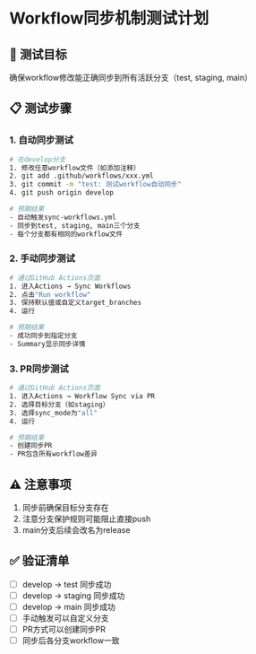 # Workflow同步机制测试计划

## 🎯 测试目标
确保workflow修改能正确同步到所有活跃分支（test, staging, main）

## 📋 测试步骤

### 1. 自动同步测试
```bash
# 在develop分支
1. 修改任意workflow文件（如添加注释）
2. git add .github/workflows/xxx.yml
3. git commit -m "test: 测试workflow自动同步"
4. git push origin develop

# 预期结果
- 自动触发sync-workflows.yml
- 同步到test, staging, main三个分支
- 每个分支都有相同的workflow文件
```

### 2. 手动同步测试
```bash
# 通过GitHub Actions页面
1. 进入Actions → Sync Workflows
2. 点击"Run workflow"
3. 保持默认值或自定义target_branches
4. 运行

# 预期结果
- 成功同步到指定分支
- Summary显示同步详情
```

### 3. PR同步测试
```bash
# 通过GitHub Actions页面
1. 进入Actions → Workflow Sync via PR
2. 选择目标分支（如staging）
3. 选择sync_mode为"all"
4. 运行

# 预期结果
- 创建同步PR
- PR包含所有workflow差异
```

## ⚠️ 注意事项
1. 同步前确保目标分支存在
2. 注意分支保护规则可能阻止直接push
3. main分支后续会改名为release

## ✅ 验证清单
- [ ] develop → test 同步成功
- [ ] develop → staging 同步成功
- [ ] develop → main 同步成功
- [ ] 手动触发可以自定义分支
- [ ] PR方式可以创建同步PR
- [ ] 同步后各分支workflow一致